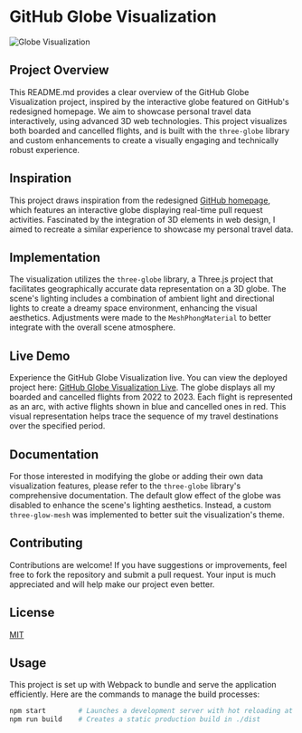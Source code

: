 # GitHub Globe Visualization

![Globe Visualization](https://www.amirbekshomurodov.me/images/GitHub_Globe1.png)

## Project Overview
This README.md provides a clear overview of the GitHub Globe Visualization project, inspired by the interactive globe featured on GitHub's redesigned homepage. We aim to showcase personal travel data interactively, using advanced 3D web technologies. This project visualizes both boarded and cancelled flights, and is built with the `three-globe` library and custom enhancements to create a visually engaging and technically robust experience.

## Inspiration
This project draws inspiration from the redesigned [GitHub homepage](https://github.com/home), which features an interactive globe displaying real-time pull request activities. Fascinated by the integration of 3D elements in web design, I aimed to recreate a similar experience to showcase my personal travel data.

## Implementation
The visualization utilizes the `three-globe` library, a Three.js project that facilitates geographically accurate data representation on a 3D globe. The scene's lighting includes a combination of ambient light and directional lights to create a dreamy space environment, enhancing the visual aesthetics. Adjustments were made to the `MeshPhongMaterial` to better integrate with the overall scene atmosphere.

## Live Demo
Experience the GitHub Globe Visualization live. You can view the deployed project here: [GitHub Globe Visualization Live](https://github-globe-visualization.vercel.app). The globe displays all my boarded and cancelled flights from 2022 to 2023. Each flight is represented as an arc, with active flights shown in blue and cancelled ones in red. This visual representation helps trace the sequence of my travel destinations over the specified period.

## Documentation
For those interested in modifying the globe or adding their own data visualization features, please refer to the `three-globe` library's comprehensive documentation. The default glow effect of the globe was disabled to enhance the scene's lighting aesthetics. Instead, a custom `three-glow-mesh` was implemented to better suit the visualization's theme.

## Contributing
Contributions are welcome! If you have suggestions or improvements, feel free to fork the repository and submit a pull request. Your input is much appreciated and will help make our project even better.

## License
[MIT](https://choosealicense.com/licenses/mit)

## Usage
This project is set up with Webpack to bundle and serve the application efficiently. Here are the commands to manage the build processes:
```bash
npm start        # Launches a development server with hot reloading at localhost
npm run build    # Creates a static production build in ./dist
